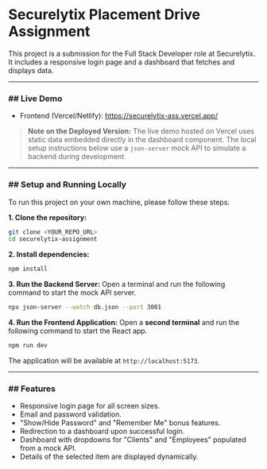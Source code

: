 # Securelytix Placement Drive Assignment

This project is a submission for the Full Stack Developer role at Securelytix. It includes a responsive login page and a dashboard that fetches and displays data.

---

### ## Live Demo

- Frontend (Vercel/Netlify):  https://securelytix-ass.vercel.app/

> **Note on the Deployed Version:** The live demo hosted on Vercel uses static data embedded directly in the dashboard component. The local setup instructions below use a `json-server` mock API to simulate a backend during development.

---

### ##  Setup and Running Locally

To run this project on your own machine, please follow these steps:

**1. Clone the repository:**
```bash
git clone <YOUR_REPO_URL>
cd securelytix-assignment
```

**2. Install dependencies:**
```bash
npm install
```

**3. Run the Backend Server:**
Open a terminal and run the following command to start the mock API server.
```bash
npx json-server --watch db.json --port 3001
```

**4. Run the Frontend Application:**
Open a **second terminal** and run the following command to start the React app.
```bash
npm run dev
```
The application will be available at `http://localhost:5173`.

---

### ## Features

- Responsive login page for all screen sizes.
- Email and password validation.
- "Show/Hide Password" and "Remember Me" bonus features.
- Redirection to a dashboard upon successful login.
- Dashboard with dropdowns for "Clients" and "Employees" populated from a mock API.
- Details of the selected item are displayed dynamically.